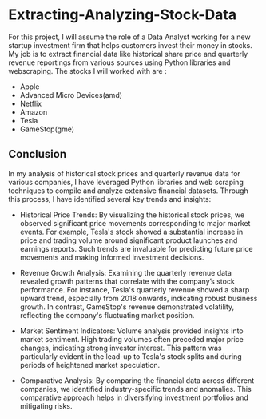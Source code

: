 # Extracting-Analyzing-Stock-Data
For this project, I will assume the role of a Data Analyst working for a new startup investment firm that helps customers invest their money in stocks. My job is to extract financial data like historical share price and quarterly revenue reportings from various sources using Python libraries and webscraping. The stocks I will worked with are :


* Apple
* Advanced Micro Devices(amd)
* Netflix
* Amazon
* Tesla
* GameStop(gme)

## Conclusion

In my analysis of historical stock prices and quarterly revenue data for various companies, I have leveraged Python libraries and web scraping techniques to compile and analyze extensive financial datasets. Through this process, I have identified several key trends and insights:

* Historical Price Trends: By visualizing the historical stock prices, we observed significant price movements corresponding to major market events. For example, Tesla's stock showed a substantial increase in price and trading volume around significant product launches and earnings reports. Such trends are invaluable for predicting future price movements and making informed investment decisions.

* Revenue Growth Analysis: Examining the quarterly revenue data revealed growth patterns that correlate with the company’s stock performance. For instance, Tesla's quarterly revenue showed a sharp upward trend, especially from 2018 onwards, indicating robust business growth. In contrast, GameStop's revenue demonstrated volatility, reflecting the company's fluctuating market position.

* Market Sentiment Indicators: Volume analysis provided insights into market sentiment. High trading volumes often preceded major price changes, indicating strong investor interest. This pattern was particularly evident in the lead-up to Tesla's stock splits and during periods of heightened market speculation.

* Comparative Analysis: By comparing the financial data across different companies, we identified industry-specific trends and anomalies. This comparative approach helps in diversifying investment portfolios and mitigating risks.
